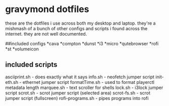 # gravymond dotfiles
these are the dotfiles i use across both my desktop and laptop. they're a mishmash of a bunch of other configs and scripts i found across the internet. they are not well documented. 

##included configs
*cava
*compton
*dunst
*i3
*micro
*qutebrowser
*rofi
*st
*volumeicon

## included scripts
asciiprint.sh - does exactly what it says
info.sh - neofetch jumper script
init-eth.sh - ethernet jumper script
formatTime.sh - used to format playerctl metadata length
marquee.sh - text scroller for shells
lock.sh - i3lock jumper script
scrot.sh - scrot jumper script (selected area)
scrot-fs.sh - scrot jumper script (fullscreen)
rofi-programs.sh - pipes programs into rofi
